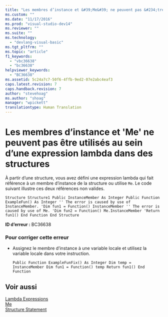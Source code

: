 ```yaml
---
title: "Les membres d’instance et &#39;Me&#39; ne peuvent pas &#234;tre utilis&#233;s au sein d’une expression lambda dans des structures | Microsoft Docs"
ms.custom: ""
ms.date: "11/17/2016"
ms.prod: "visual-studio-dev14"
ms.reviewer: ""
ms.suite: ""
ms.technology: 
  - "devlang-visual-basic"
ms.tgt_pltfrm: ""
ms.topic: "article"
f1_keywords: 
  - "vbc36638"
  - "bc36638"
helpviewer_keywords: 
  - "BC36638"
ms.assetid: 5c24a7c7-50f6-4ffb-9ed2-07e2abc4eaf3
caps.latest.revision: 7
caps.handback.revision: 7
author: "stevehoag"
ms.author: "shoag"
manager: "wpickett"
translationtype: Human Translation
---
```

# Les membres d’instance et &#39;Me&#39; ne peuvent pas &#234;tre utilis&#233;s au sein d’une expression lambda dans des structures
À partir d’une structure, vous avez défini une expression lambda qui fait référence à un membre d’instance de la structure ou utilise `Me`. Le code suivant illustre ces deux références non valides.  
  
```vb#  
Structure Structure1 Public InstanceMember As Integer Public Function ExampleFun() As Integer '' The error is caused by use of InstanceMember. 'Dim fun1 = Function() InstanceMember '' The error is caused by use of Me. 'Dim fun2 = Function() Me.InstanceMember 'Return fun1() End Function End Structure  
```  
  
 **ID d’erreur :** BC36638  
  
### Pour corriger cette erreur  
  
-   Assignez le membre d’instance à une variable locale et utilisez la variable locale dans votre instruction.  
  
    ```vb#  
    Public Function ExampleFunFix() As Integer Dim temp = InstanceMember Dim fun1 = Function() temp Return fun1() End Function  
    ```  
  
## Voir aussi  
 [Lambda Expressions](../../visual-basic/programming-guide/language-features/procedures/lambda-expressions.md)   
 [Me](http://msdn.microsoft.com/fr-fr/a65973c7-cf06-4547-9b25-9fba885525c2)   
 [Structure Statement](../../visual-basic/language-reference/statements/structure-statement.md)